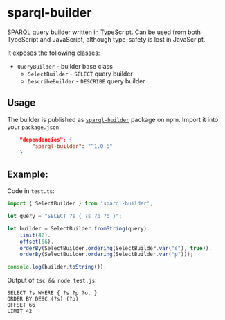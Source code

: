 # sparql-builder
SPARQL query builder written in TypeScript. Can be used from both TypeScript and JavaScript, although type-safety is lost in JavaScript.

It [exposes the following classes](dist/index.ts):

* `QueryBuilder` - builder base class
    * `SelectBuilder` - `SELECT` query builder
    * `DescribeBuilder` - `DESCRIBE` query builder

## Usage

The builder is published as [`sparql-builder`](https://www.npmjs.com/package/sparql-builder) package on npm. Import it into your `package.json`:

```json
    "dependencies": {
        "sparql-builder": "^1.0.6"
    }
```

## Example:

Code in `test.ts`:
```typescript
import { SelectBuilder } from 'sparql-builder';

let query = "SELECT ?s { ?s ?p ?o }";

let builder = SelectBuilder.fromString(query).
    limit(42).
    offset(66).
    orderBy(SelectBuilder.ordering(SelectBuilder.var("s"), true)).
    orderBy(SelectBuilder.ordering(SelectBuilder.var("p")));

console.log(builder.toString());
```

Output of `tsc && node test.js`:
```sparql
SELECT ?s WHERE { ?s ?p ?o. }
ORDER BY DESC (?s) (?p)
OFFSET 66
LIMIT 42
```